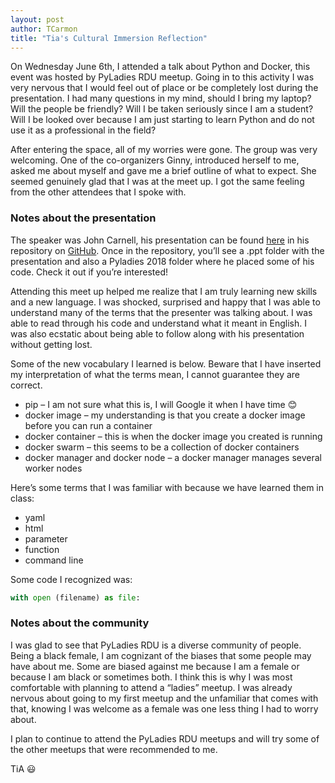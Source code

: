 ```yaml
---
layout: post
author: TCarmon
title: "Tia's Cultural Immersion Reflection"
---
```


On Wednesday June 6th, I attended a talk about Python and Docker, this event was hosted by PyLadies RDU meetup. Going in to this activity I was very nervous that I would feel out of place or be completely lost during the presentation. I had many questions in my mind, should I bring my laptop? Will the people be friendly? Will I be taken seriously since I am a student? Will I be looked over because I am just starting to learn Python and do not use it as a professional in the field? 

After entering the space, all of my worries were gone. The group was very welcoming. One of the co-organizers Ginny, introduced herself to me, asked me about myself and gave me a brief outline of what to expect. She seemed genuinely glad that I was at the meet up. I got the same feeling from the other attendees that I spoke with. 

### Notes about the presentation
The speaker was John Carnell, his presentation can be found [here](https://github.com/carnellj/presentations) in his repository on [GitHub](https://github.com/carnellj/presentations). Once in the repository, you’ll see a .ppt folder with the presentation and also a Pyladies 2018 folder where he placed some of his code. Check it out if you’re interested!

Attending this meet up helped me realize that I am truly learning new skills and a new language. I was shocked, surprised and happy that I was able to understand many of the terms that the presenter was talking about. I was able to read through his code and understand what it meant in English. I was also ecstatic about being able to follow along with his presentation without getting lost. 

Some of the new vocabulary I learned is below.  Beware that I have inserted my interpretation of what the terms mean, I cannot guarantee they are correct.
* pip – I am not sure what this is, I will Google it when I have time 😊 
* docker image – my understanding is that you create a docker image before you can run a container
* docker container – this is when the docker image you created is running
* docker swarm – this seems to be a collection of docker containers
* docker manager and docker node – a docker manager manages several worker nodes

Here’s some terms that I was familiar with because we have learned them in class:
* yaml
* html
* parameter
* function
* command line

Some code I recognized was:
``` python
with open (filename) as file:
```


### Notes about the community
I was glad to see that PyLadies RDU is a diverse community of people. Being a black female, I am cognizant of the biases that some people may have about me. Some are biased against me because I am a female or because I am black or sometimes both. I think this is why I was most comfortable with planning to attend a “ladies” meetup. I was already nervous about going to my first meetup and the unfamiliar that comes with that, knowing I was welcome as a female was one less thing I had to worry about.

I plan to continue to attend the PyLadies RDU meetups and will try some of the other meetups that were recommended to me.

TiA :smiley:


